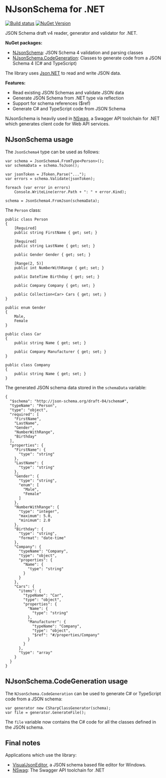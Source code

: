 NJsonSchema for .NET
====================

[![Build status](https://ci.appveyor.com/api/projects/status/pextintxxmn5xt46?svg=true)](https://ci.appveyor.com/project/rsuter/njsonschema)
[![NuGet Version](http://img.shields.io/nuget/v/NJsonSchema.svg?style=flat)](https://www.nuget.org/packages?q=NJsonSchema)

JSON Schema draft v4 reader, generator and validator for .NET. 

**NuGet packages:** 
-   [NJsonSchema](https://www.nuget.org/packages/NJsonSchema): JSON Schema 4 validation and parsing classes
-   [NJsonSchema.CodeGeneration](https://www.nuget.org/packages/NJsonSchema.CodeGeneration): Classes to generate code from a JSON Schema 4 (C# and TypeScript)

The library uses [Json.NET](http://james.newtonking.com/json) to read and write JSON data. 

**Features:**

- Read existing JSON Schemas and validate JSON data
- Generate JSON Schema from .NET type via reflection
- Support for schema references ($ref)
- Generate C# and TypeScript code from JSON Schema

NJsonSchema is heavily used in [NSwag](http://nswag.org), a Swagger API toolchain for .NET which generates client code for Web API services.

## NJsonSchema usage

The `JsonSchema4` type can be used as follows: 

    var schema = JsonSchema4.FromType<Person>();
    var schemaData = schema.ToJson();

    var jsonToken = JToken.Parse("...");
    var errors = schema.Validate(jsonToken);

    foreach (var error in errors)
        Console.WriteLine(error.Path + ": " + error.Kind);

    schema = JsonSchema4.FromJson(schemaData);

The `Person` class: 

    public class Person
    {
        [Required]
        public string FirstName { get; set; }

        [Required]
        public string LastName { get; set; }

        public Gender Gender { get; set; }

        [Range(2, 5)]
        public int NumberWithRange { get; set; }

        public DateTime Birthday { get; set; }

        public Company Company { get; set; }

        public Collection<Car> Cars { get; set; }
    }

    public enum Gender
    {
        Male,
        Female
    }

    public class Car
    {
        public string Name { get; set; }

        public Company Manufacturer { get; set; }
    }

    public class Company
    {
        public string Name { get; set; }
    }
  
The generated JSON schema data stored in the `schemaData` variable: 
  
	{
	  "$schema": "http://json-schema.org/draft-04/schema#",
	  "typeName": "Person",
	  "type": "object",
	  "required": [
		"FirstName",
		"LastName",
		"Gender",
		"NumberWithRange",
		"Birthday"
	  ],
	  "properties": {
		"FirstName": {
		  "type": "string"
		},
		"LastName": {
		  "type": "string"
		},
		"Gender": {
		  "type": "string",
		  "enum": [
			"Male",
			"Female"
		  ]
		},
		"NumberWithRange": {
		  "type": "integer",
		  "maximum": 5.0,
		  "minimum": 2.0
		},
		"Birthday": {
		  "type": "string",
		  "format": "date-time"
		},
		"Company": {
		  "typeName": "Company",
		  "type": "object",
		  "properties": {
			"Name": {
			  "type": "string"
			}
		  }
		},
		"Cars": {
		  "items": {
			"typeName": "Car",
			"type": "object",
			"properties": {
			  "Name": {
				"type": "string"
			  },
			  "Manufacturer": {
				"typeName": "Company",
				"type": "object",
				"$ref": "#/properties/Company"
			  }
			}
		  },
		  "type": "array"
		}
	  }
	}

## NJsonSchema.CodeGeneration usage

The `NJsonSchema.CodeGeneration` can be used to generate C# or TypeScript code from a JSON schema:

    var generator new CSharpClassGenerator(schema);
    var file = generator.GenerateFile();
    
The `file` variable now contains the C# code for all the classes defined in the JSON schema. 

## Final notes

Applications which use the library: 

- [VisualJsonEditor](http://visualjsoneditor.org), a JSON schema based file editor for Windows. 
- [NSwag](http://nswag.org): The Swagger API toolchain for .NET
